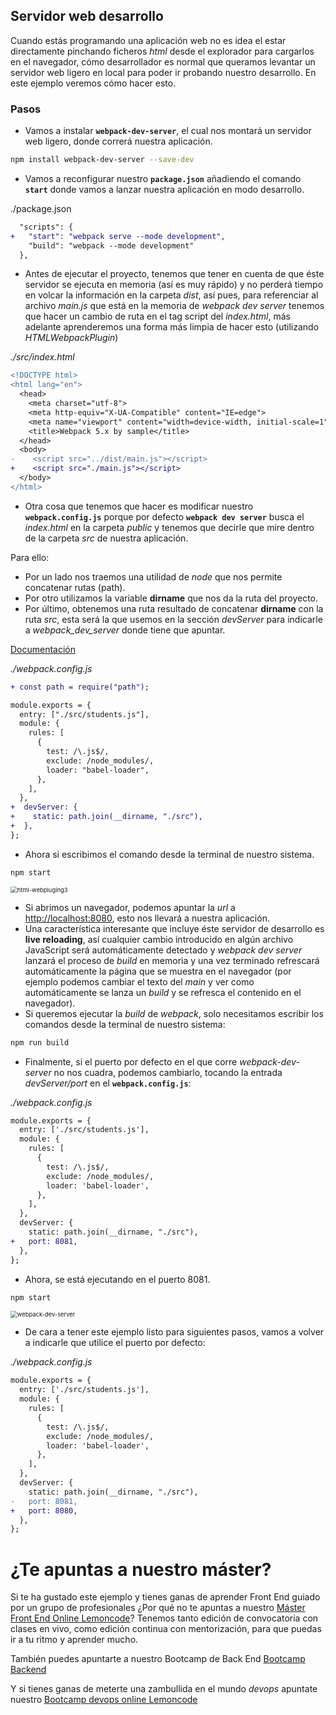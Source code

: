 ## Servidor web desarrollo

Cuando estás programando una aplicación web no es idea el estar directamente pinchando ficheros _html_ desde el explorador para cargarlos en el navegador, cómo desarrollador es normal que queramos levantar un servidor web ligero en local para poder ir probando nuestro desarrollo. En este ejemplo veremos cómo hacer esto.

### Pasos

- Vamos a instalar **`webpack-dev-server`**, el cual nos montará un servidor web ligero, donde correrá nuestra aplicación.

```bash
npm install webpack-dev-server --save-dev
```

- Vamos a reconfigurar nuestro **`package.json`** añadiendo el comando **`start`** donde vamos a lanzar nuestra aplicación en modo desarrollo.

./package.json

```diff
  "scripts": {
+   "start": "webpack serve --mode development",
    "build": "webpack --mode development"
  },
```

- Antes de ejecutar el proyecto, tenemos que tener en cuenta de que éste servidor se ejecuta en memoria (así es muy rápido) y no
  perderá tiempo en volcar la información en la carpeta _dist_, así pues, para referenciar al archivo _main.js_ que está en la memoria de
  _webpack dev server_ tenemos que hacer un cambio de ruta en el tag script del _index.html_, más adelante
  aprenderemos una forma más limpia de hacer esto (utilizando _HTMLWebpackPlugin_)

_./src/index.html_

```diff
<!DOCTYPE html>
<html lang="en">
  <head>
    <meta charset="utf-8">
    <meta http-equiv="X-UA-Compatible" content="IE=edge">
    <meta name="viewport" content="width=device-width, initial-scale=1">
    <title>Webpack 5.x by sample</title>
  </head>
  <body>
-    <script src="../dist/main.js"></script>
+    <script src="./main.js"></script>
  </body>
</html>
```

- Otra cosa que tenemos que hacer es modificar nuestro **`webpack.config.js`** porque por defecto **`webpack dev server`** busca el _index.html_ en la carpeta _public_ y tenemos que decirle que mire dentro de la carpeta _src_ de nuestra aplicación.

Para ello:

- Por un lado nos traemos una utilidad de _node_ que nos permite concatenar rutas (path).
- Por otro utilizamos la variable **dirname** que nos da la ruta del proyecto.
- Por último, obtenemos una ruta resultado de concatenar **dirname** con la ruta _src_,
  esta será la que usemos en la sección _devServer_ para indicarle a _webpack_dev_server_
  donde tiene que apuntar.

[Documentación](https://webpack.js.org/configuration/dev-server/)

_./webpack.config.js_

```diff
+ const path = require("path");

module.exports = {
  entry: ["./src/students.js"],
  module: {
    rules: [
      {
        test: /\.js$/,
        exclude: /node_modules/,
        loader: "babel-loader",
      },
    ],
  },
+  devServer: {
+    static: path.join(__dirname, "./src"),
+  },
};
```

- Ahora si escribimos el comando desde la terminal de nuestro sistema.

```bash
npm start
```

<img src="./content/html-webpluging3.PNG" alt="html-webpluging3" style="zoom:67%;" />

- Si abrimos un navegador, podemos apuntar la _url_ a [http://localhost:8080](http://localhost:8080/), esto nos llevará a nuestra aplicación.
- Una característica interesante que incluye éste servidor de desarrollo es **live reloading**, así cualquier cambio introducido en algún archivo JavaScript será automáticamente detectado y _webpack dev server_ lanzará el proceso de _build_ en memoria y una vez terminado refrescará automáticamente la página que se muestra en el navegador (por ejemplo podemos cambiar el texto del _main_ y ver como automáticamente se lanza un _build_ y se refresca el contenido en el navegador).
- Si queremos ejecutar la _build_ de _webpack_, solo necesitamos escribir los comandos desde la terminal de nuestro sistema:

```bash
npm run build
```

- Finalmente, si el puerto por defecto en el que corre _webpack-dev-server_ no nos cuadra, podemos
  cambiarlo, tocando la entrada _devServer/port_ en el **`webpack.config.js`**:

_./webpack.config.js_

```diff
module.exports = {
  entry: ['./src/students.js'],
  module: {
    rules: [
      {
        test: /\.js$/,
        exclude: /node_modules/,
        loader: 'babel-loader',
      },
    ],
  },
  devServer: {
    static: path.join(__dirname, "./src"),
+   port: 8081,
  },
};
```

- Ahora, se está ejecutando en el puerto 8081.

```bash
npm start
```

<img src="./content/webpack-dev-server.png" alt="webpack-dev-server" style="zoom:67%;" />

- De cara a tener este ejemplo listo para siguientes pasos, vamos a volver a indicarle
  que utilice el puerto por defecto:

_./webpack.config.js_

```diff
module.exports = {
  entry: ['./src/students.js'],
  module: {
    rules: [
      {
        test: /\.js$/,
        exclude: /node_modules/,
        loader: 'babel-loader',
      },
    ],
  },
  devServer: {
    static: path.join(__dirname, "./src"),
-   port: 8081,
+   port: 8080,
  },
};
```

# ¿Te apuntas a nuestro máster?

Si te ha gustado este ejemplo y tienes ganas de aprender Front End
guiado por un grupo de profesionales ¿Por qué no te apuntas a
nuestro [Máster Front End Online Lemoncode](https://lemoncode.net/master-frontend#inicio-banner)? Tenemos tanto edición de convocatoria
con clases en vivo, como edición continua con mentorización, para
que puedas ir a tu ritmo y aprender mucho.

También puedes apuntarte a nuestro Bootcamp de Back End [Bootcamp Backend](https://lemoncode.net/bootcamp-backend#inicio-banner)

Y si tienes ganas de meterte una zambullida en el mundo _devops_
apuntate nuestro [Bootcamp devops online Lemoncode](https://lemoncode.net/bootcamp-devops#bootcamp-devops/inicio)
